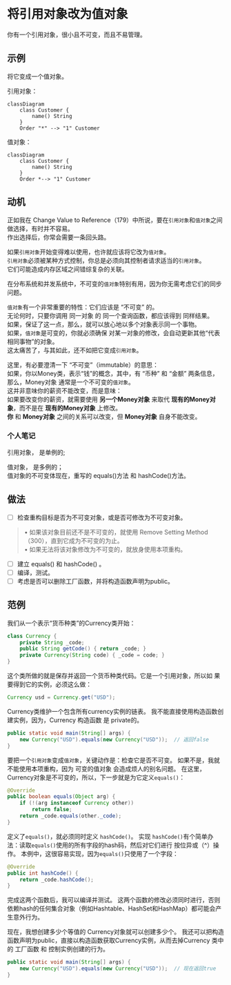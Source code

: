 # 将引⽤对象改为值对象

你有⼀个引⽤对象，很⼩且不可变，⽽且不易管理。

## 示例
将它变成⼀个值对象。  

引用对象：
```mermaid
classDiagram
    class Customer {
        name() String
    }
    Order "*" --> "1" Customer

```

值对象：
```mermaid
classDiagram
    class Customer {
        name() String
    }
    Order *--> "1" Customer
```

## 动机

正如我在 Change Value to Reference（179）中所说，要在`引⽤对象`和`值对象`之间做选择，有时并不容易。  
作出选择后，你常会需要⼀条回头路。  

如果`引⽤对象`开始变得难以使⽤，也许就应该将它改为`值对象`。  
`引⽤对象`必须被某种⽅式控制，你总是必须向其控制者请求适当的`引⽤对象`。  
它们可能造成内存区域之间错综复杂的关联。

在分布系统和并发系统中，不可变的`值对象`特别有⽤，因为你⽆需考虑它们的同步问题。  

`值对象`有⼀个⾮常重要的特性：它们应该是 “不可变” 的。  
⽆论何时，只要你调⽤ 同⼀对象 的 同⼀个查询函数，都应该得到 同样结果。  
如果，保证了这⼀点，那么，就可以放⼼地以多个对象表示同⼀个事物。  
如果，`值对象`是可变的，你就必须确保 对某⼀对象的修改，会⾃动更新其他“代表相同事物”的对象。  
这太痛苦了，与其如此，还不如把它变成`引⽤对象`。  

这⾥，有必要澄清⼀下 “不可变”（immutable）的意思：  
如果，你以Money类，表示“钱”的概念，其中，有 “币种” 和 “⾦额” 两条信息，  
那么，Money对象 通常是⼀个不可变的`值对象`。  
这并⾮意味你的薪资不能改变，⽽是意味：  
如果要改变你的薪资，就需要使⽤ **另⼀个Money对象** 来取代 **现有的Money对象**，⽽不是在 **现有的Money对象** 上修改。  
**你** 和 **Money对象** 之间的关系可以改变，但 **Money对象** ⾃身不能改变。

### 个人笔记

引用对象， 是单例的;  

值对象， 是多例的；  
值对象的不可变体现在，重写的 equals()方法 和 hashCode()方法。

## 做法

- [ ] 检查重构⽬标是否为不可变对象，或是否可修改为不可变对象。
> • 如果该对象⽬前还不是不可变的，就使⽤ Remove Setting Method（300），直到它成为不可变的为⽌。   
> • 如果⽆法将该对象修改为不可变的，就放身使⽤本项重构。
- [ ] 建⽴ equals() 和 hashCode() 。
- [ ] 编译，测试。
- [ ] 考虑是否可以删除⼯⼚函数，并将构造函数声明为public。

## 范例

我们从⼀个表示“货币种类”的Currency类开始：
```java
class Currency {
    private String _code;
    public String getCode() { return _code; }
    private Currency(String code) { _code = code; }
}

```

这个类所做的就是保存并返回⼀个货币种类代码。它是⼀个引⽤对象，所以如 果要得到它的实例，必须这么做：
```java
Currency usd = Currency.get("USD");
```

Currency类维护⼀个包含所有currency实例的链表。
我不能直接使⽤构造函数创建实例，因为，Currency 构造函数 是 private的。
```java
public static void main(String[] args) {
    new Currency("USD").equals(new Currency("USD"));  // 返回false
}
```

要把⼀个`引⽤对象`变成`值对象`，关键动作是：检查它是否不可变。
如果不是，我就不能使⽤本项重构，因为 可变的值对象 会造成烦⼈的别名问题。
在这⾥，Currency对象是不可变的，所以，下⼀步就是为它定义`equals()`：
```java
@Override
public boolean equals(Object arg) {
    if (!(arg instanceof Currency other)) 
        return false;
    return _code.equals(other._code);
}

```

定义了`equals()`，就必须同时定义 `hashCode()`。
实现 `hashCode()`有个简单办法：读取`equals()`使⽤的所有字段的hash码，然后对它们进⾏ 按位异或（^）操作。
本例中，这很容易实现，因为`equals()`只使⽤了⼀个字段：
```java
@Override
public int hashCode() {
    return _code.hashCode();
}

```

完成这两个函数后，我可以编译并测试。
这两个函数的修改必须同时进⾏，否则依赖hash的任何集合对象（例如Hashtable、HashSet和HashMap）都可能会产⽣意外⾏为。

现在，我想创建多少个等值的 Currency对象就可以创建多少个。
我还可以把构造函数声明为public，直接以构造函数获取Currency实例，从⽽去掉Currency 类中的 ⼯⼚函数 和 控制实例创建的⾏为。

```java
public static void main(String[] args) {
    new Currency("USD").equals(new Currency("USD"));  // 现在返回true    
}
```
